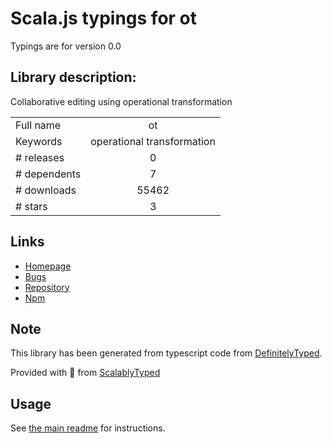 
# Scala.js typings for ot

Typings are for version 0.0

## Library description:
Collaborative editing using operational transformation

|                    |                 |
| ------------------ | :-------------: |
| Full name          | ot |
| Keywords           | operational transformation |
| # releases         | 0 |
| # dependents       | 7 |
| # downloads        | 55462 |
| # stars            | 3 |

## Links
- [Homepage](http://operational-transformation.github.com)
- [Bugs](https://github.com/operational-transformation/ot.js/issues)
- [Repository](https://github.com/operational-transformation/ot.js)
- [Npm](https://www.npmjs.com/package/ot)
    


## Note
This library has been generated from typescript code from [DefinitelyTyped](https://definitelytyped.org).

Provided with :purple_heart: from [ScalablyTyped](https://github.com/oyvindberg/ScalablyTyped)

## Usage
See [the main readme](../../readme.md) for instructions.


